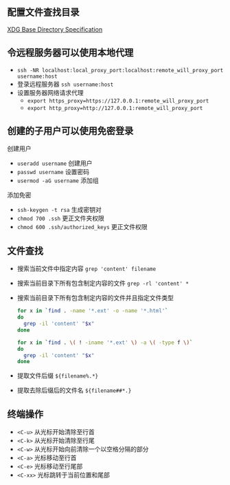 ## 配置文件查找目录

[XDG Base Directory Specification](https://specifications.freedesktop.org/basedir-spec/basedir-spec-latest.html)

## 令远程服务器可以使用本地代理

- `ssh -NR localhost:local_proxy_port:localhost:remote_will_proxy_port username:host`
- 登录远程服务器 `ssh username:host`
- 设置服务器网络请求代理
  - `export https_proxy=https://127.0.0.1:remote_will_proxy_port`
  - `export http_proxy=http://127.0.0.1:remote_will_proxy_port`

## 创建的子用户可以使用免密登录

创建用户

- `useradd username` 创建用户
- `passwd username` 设置密码
- `usermod -aG username` 添加组

添加免密

- `ssh-keygen -t rsa` 生成密钥对
- `chmod 700 .ssh` 更正文件夹权限
- `chmod 600 .ssh/authorized_keys` 更正文件权限

## 文件查找

- 搜索当前文件中指定内容 `grep 'content' filename`
- 搜索当前目录下所有包含制定内容的文件 `grep -rl 'content' *`
- 搜索当前目录下所有包含制定内容的文件并且指定文件类型

  ```bash
  for x in `find . -name '*.ext' -o -name '*.html'`
  do
    grep -il 'content' "$x"
  done

  for x in `find . \( ! -iname '*.ext' \) -a \( -type f \)`
  do
    grep -il 'content' "$x"
  done
  ```
- 提取文件后缀 `${filename%.*}`
- 提取去除后缀后的文件名 `${filename##*.}`

## 终端操作

- `<C-u>` 从光标开始清除至行首
- `<C-k>` 从光标开始清除至行尾
- `<C-w>` 从光标开始向前清除一个以空格分隔的部分
- `<C-a>` 光标移动至行首
- `<C-e>` 光标移动至行尾部
- `<C-xx>` 光标跳转于当前位置和尾部
